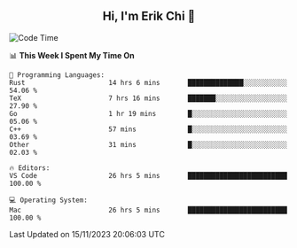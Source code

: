 <h2 align="center"> Hi, I'm Erik Chi 👋 </h2>

<table>
    
<!--START_SECTION:waka-->
![Code Time](http://img.shields.io/badge/Code%20Time-2%2C543%20hrs%2036%20mins-blue)

📊 **This Week I Spent My Time On** 

```text
💬 Programming Languages: 
Rust                     14 hrs 6 mins       ██████████████░░░░░░░░░░░   54.06 % 
TeX                      7 hrs 16 mins       ███████░░░░░░░░░░░░░░░░░░   27.90 % 
Go                       1 hr 19 mins        █░░░░░░░░░░░░░░░░░░░░░░░░   05.06 % 
C++                      57 mins             █░░░░░░░░░░░░░░░░░░░░░░░░   03.69 % 
Other                    31 mins             █░░░░░░░░░░░░░░░░░░░░░░░░   02.03 % 

🔥 Editors: 
VS Code                  26 hrs 5 mins       █████████████████████████   100.00 % 

💻 Operating System: 
Mac                      26 hrs 5 mins       █████████████████████████   100.00 % 
```


 Last Updated on 15/11/2023 20:06:03 UTC
<!--END_SECTION:waka-->
</td></tr>
</table>